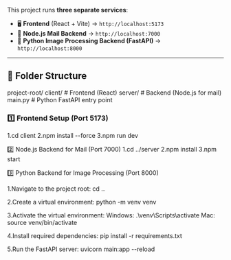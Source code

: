 
This project runs **three separate services**:

- 🖥️ **Frontend** (React + Vite) → `http://localhost:5173`  
- 📧 **Node.js Mail Backend** → `http://localhost:7000`  
- 🧪 **Python Image Processing Backend (FastAPI)** → `http://localhost:8000`

---

## 📁 Folder Structure
project-root/
  client/ # Frontend (React) 
  server/ # Backend (Node.js for mail) 
  main.py # Python FastAPI entry point 

### 1️⃣ Frontend Setup (Port 5173)

1.cd client
2.npm install --force
3.npm run dev

2️⃣ Node.js Backend for Mail (Port 7000)
1.cd ../server
2.npm install
3.npm start

3️⃣ Python Backend for Image Processing (Port 8000)

1.Navigate to the project root:
  cd ..
  
2.Create a virtual environment:
  python -m venv venv

3.Activate the virtual environment:
  Windows: .\venv\Scripts\activate
  Mac:   source venv/bin/activate
  
4.Install required dependencies:
   pip install -r requirements.txt

5.Run the FastAPI server:
  uvicorn main:app --reload






